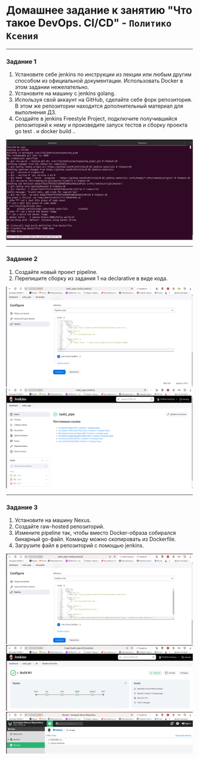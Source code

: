 # Домашнее задание к занятию "Что такое DevOps. СI/СD" - `Политико Ксения`

---

### Задание 1

1. Установите себе jenkins по инструкции из лекции или любым другим способом из официальной документации. Использовать Docker в этом задании нежелательно.
2. Установите на машину с jenkins golang.
3. Используя свой аккаунт на GitHub, сделайте себе форк репозитория. В этом же репозитории находится дополнительный материал для выполнения ДЗ.
4. Создайте в jenkins Freestyle Project, подключите получившийся репозиторий к нему и произведите запуск тестов и сборку проекта go test . и docker build ..


![Лог jenkins](./img/task1.png)


---

### Задание 2

1. Создайте новый проект pipeline.
2. Перепишите сборку из задания 1 на declarative в виде кода.

![Лог jenkins](./img/task2_1.png)
![Лог jenkins](./img/task2_2.png)

---

### Задание 3

1. Установите на машину Nexus.
2. Создайте raw-hosted репозиторий.
3. Измените pipeline так, чтобы вместо Docker-образа собирался бинарный go-файл. Команду можно скопировать из Dockerfile.
4. Загрузите файл в репозиторий с помощью jenkins.

![Лог jenkins](./img/task4_1.png)
![Лог jenkins](./img/task4_2.png)
![nexus](./img/task4_3.png)


